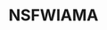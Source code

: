 ---
title: NSFWIAMA
crosslinks:
- AMAAggregator
- gonewildstories
- incest
- dirtypenpals
- gonewild30plus
- Hotwife
- explainlikeimfive
- exxxchange
- AskRedditAfterDark
- Cuckold
- sex
- SexLists
- thatHappened
- e_anniechapman
- chastity
- AskReddit
- Sexsells
- tipofmypenis
- autofellatio
- RandomActsOfMuffDive
---